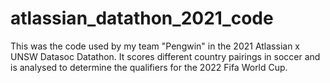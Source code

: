 # atlassian_datathon_2021_code
This was the code used by my team "Pengwin" in the 2021 Atlassian x UNSW Datasoc Datathon. It scores different country pairings in soccer and is analysed to determine the qualifiers for the 2022 Fifa World Cup.
